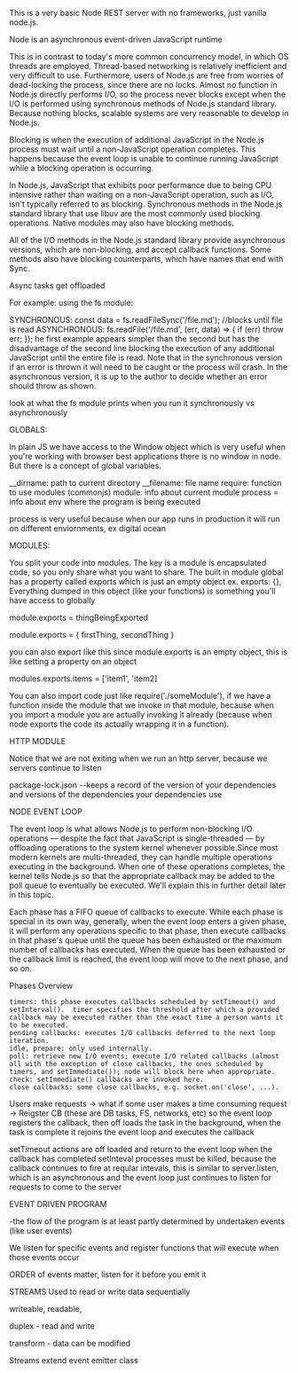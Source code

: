 This is a very basic Node REST server with no frameworks, just vanilla node.js.




Node is an asynchronous event-driven JavaScript runtime

This is in contrast to today's more common concurrency model, in which OS threads are employed. Thread-based networking is relatively inefficient and very difficult to use. Furthermore, users of Node.js are free from worries of dead-locking the process, since there are no locks. Almost no function in Node.js directly performs I/O, so the process never blocks except when the I/O is performed using synchronous methods of Node.js standard library. Because nothing blocks, scalable systems are very reasonable to develop in Node.js.

Blocking is when the execution of additional JavaScript in the Node.js process must wait until a non-JavaScript operation completes. This happens because the event loop is unable to continue running JavaScript while a blocking operation is occurring.

In Node.js, JavaScript that exhibits poor performance due to being CPU intensive rather than waiting on a non-JavaScript operation, such as I/O, isn't typically referred to as blocking. Synchronous methods in the Node.js standard library that use libuv are the most commonly used blocking operations. Native modules may also have blocking methods.

All of the I/O methods in the Node.js standard library provide asynchronous versions, which are non-blocking, and accept callback functions. Some methods also have blocking counterparts, which have names that end with Sync.

Async tasks get offloaded

For example: using the fs module:

SYNCHRONOUS:
const data = fs.readFileSync('/file.md'); //blocks until file is read
ASYNCHRONOUS:
fs.readFile('/file.md', (err, data) => {
  if (err) throw err;
});
he first example appears simpler than the second but has the disadvantage of the second line blocking the execution of any additional JavaScript until the entire file is read. Note that in the synchronous version if an error is thrown it will need to be caught or the process will crash. In the asynchronous version, it is up to the author to decide whether an error should throw as shown.



look at what the fs module prints when you run it synchronously vs asynchronously



GLOBALS:

In plain JS we have access to the Window object which is very useful when you're working with browser best applications
there is no window in node. But there is a concept of global variables. 

__dirname: path to current directory
__filename: file name
require: function to use modules (commonjs)
module: info about current module
process = info about env where the program is being executed


process is very useful  because when our app runs in production it will run on different enviornments, ex digital ocean




MODULES:

You split your code into modules. The key is a module is encapsulated code, so you only share what you want to share.
The built in module global has a property called exports which is just an empty object ex.  exports: {},
Everything dumped in this object (like your functions) is something you'll have access to globally



module.exports = thingBeingExported

module.exports = { firstThing, secondThing }

you can also export like this since module.exports is an empty object, this is like setting a property on an object

modules.exports.items = ['item1', 'item2]




You can also import code just like require('./someModule'), if we have a function inside the module that we invoke in that module, because when you import a
module you are actually invoking it already (because when node exports the code its actually wrapping it in a function).


HTTP MODULE

Notice that we are not exiting when we run an http server, because we servers continue to listen


package-lock.json --keeps a record of the version of your dependencies and versions of the dependencies your dependencies use



NODE EVENT LOOP

The event loop is what allows Node.js to perform non-blocking I/O operations — despite the fact that JavaScript is single-threaded — by offloading operations to the system kernel whenever possible.Since most modern kernels are multi-threaded, they can handle multiple operations executing in the background. When one of these operations completes, the kernel tells Node.js so that the appropriate callback may be added to the poll queue to eventually be executed. We'll explain this in further detail later in this topic.

Each phase has a FIFO queue of callbacks to execute. While each phase is special in its own way, generally, when the event loop enters a given phase, it will perform any operations specific to that phase, then execute callbacks in that phase's queue until the queue has been exhausted or the maximum number of callbacks has executed. When the queue has been exhausted or the callback limit is reached, the event loop will move to the next phase, and so on.

Phases Overview

    timers: this phase executes callbacks scheduled by setTimeout() and setInterval().  timer specifies the threshold after which a provided callback may be executed rather than the exact time a person wants it to be executed. 
    pending callbacks: executes I/O callbacks deferred to the next loop iteration.
    idle, prepare: only used internally.
    poll: retrieve new I/O events; execute I/O related callbacks (almost all with the exception of close callbacks, the ones scheduled by timers, and setImmediate()); node will block here when appropriate.
    check: setImmediate() callbacks are invoked here.
    close callbacks: some close callbacks, e.g. socket.on('close', ...).



Users make requests -> what if some user makes a time consuming request -> Reigster CB (these are DB tasks, FS, networks, etc) so the event loop registers the callback, then off loads the task in the background, when the task is complete it rejoins the event loop
and executes the callback


setTimeout actions are off loaded and return to the event loop when the callback has completed
setInteval processes must be killed, because the callback continues to fire at reqular intevals, this is
similar to server.listen, which is an asynchronous and the event loop just continues to listen for requests to come to the server



EVENT DRIVEN PROGRAM

-the flow of the program is at least partly determined  by undertaken events (like user events)

We listen for specific events and register functions that will execute when those events occur


ORDER of events matter, listen for it before you emit it



STREAMS
Used to read or write data sequentially

writeable, readable, 

duplex - read and write

transform - data can be modified

Streams extend event emitter class


